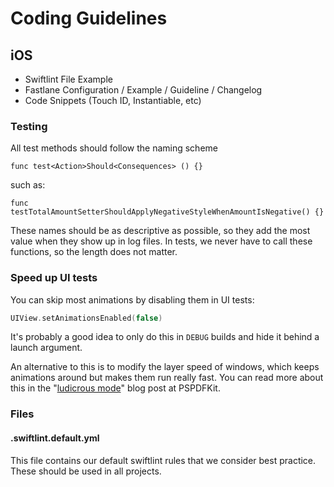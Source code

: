 # Coding Guidelines

## iOS

- Swiftlint File Example
- Fastlane Configuration / Example / Guideline / Changelog
- Code Snippets (Touch ID, Instantiable, etc)


### Testing

All test methods should follow the naming scheme

`func test<Action>Should<Consequences> () {}`

such as:

`func testTotalAmountSetterShouldApplyNegativeStyleWhenAmountIsNegative() {}`

These names should be as descriptive as possible, so they add the most value
when they show up in log files.
In tests, we never have to call these functions, so the length does not matter.

### Speed up UI tests

You can skip most animations by disabling them in UI tests:

```swift
UIView.setAnimationsEnabled(false)
```

It's probably a good idea to only do this in `DEBUG` builds and hide it behind
a launch argument.

An alternative to this is to modify the layer speed of windows, which keeps
animations around but makes them run really fast.
You can read more about this in the "[ludicrous mode][]" blog post at PSPDFKit.

[ludicrous mode]: https://pspdfkit.com/blog/2016/running-ui-tests-with-ludicrous-speed/

### Files

#### .swiftlint.default.yml

This file contains our default swiftlint rules that we consider best practice. These should be used in all projects.
